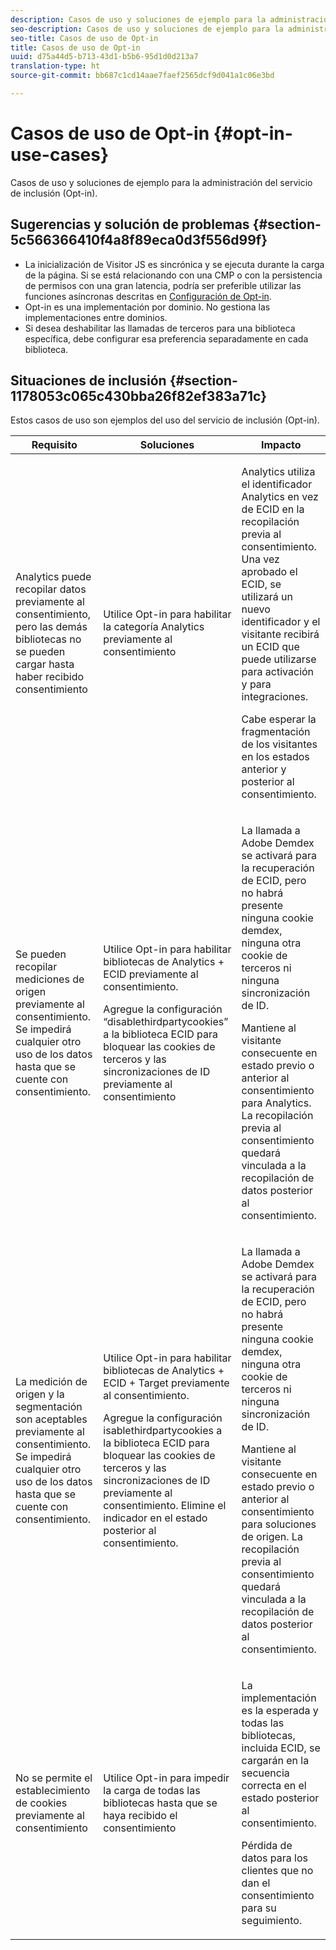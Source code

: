 ```yaml
---
description: Casos de uso y soluciones de ejemplo para la administración del servicio de inclusión (Opt-in).
seo-description: Casos de uso y soluciones de ejemplo para la administración del servicio de inclusión (Opt-in).
seo-title: Casos de uso de Opt-in
title: Casos de uso de Opt-in
uuid: d75a44d5-b713-43d1-b5b6-95d1d0d213a7
translation-type: ht
source-git-commit: bb687c1cd14aae7faef2565dcf9d041a1c06e3bd

---
```



# Casos de uso de Opt-in {#opt-in-use-cases}

Casos de uso y soluciones de ejemplo para la administración del servicio de inclusión (Opt-in).

## Sugerencias y solución de problemas {#section-5c566366410f4a8f89eca0d3f556d99f}

* La inicialización de Visitor JS es sincrónica y se ejecuta durante la carga de la página. Si se está relacionando con una CMP o con la persistencia de permisos con una gran latencia, podría ser preferible utilizar las funciones asíncronas descritas en [Configuración de Opt-in](../../mcvid-implementation-guides/opt-in-service/getting-started.md#section-cf9ab638780141c9b62dc57cf00b7047).
* Opt-in es una implementación por dominio. No gestiona las implementaciones entre dominios.
* Si desea deshabilitar las llamadas de terceros para una biblioteca específica, debe configurar esa preferencia separadamente en cada biblioteca.

## Situaciones de inclusión {#section-1178053c065c430bba26f82ef383a71c}

Estos casos de uso son ejemplos del uso del servicio de inclusión (Opt-in).

<table id="table_83C85343611344D8A8315157C1B4240F"> 
 <thead> 
  <tr> 
   <th colname="col1" class="entry"> Requisito </th> 
   <th colname="col2" class="entry"> Soluciones </th> 
   <th colname="col3" class="entry"> Impacto </th> 
  </tr>
 </thead>
 <tbody> 
  <tr> 
   <td colname="col1"> <p>Analytics puede recopilar datos previamente al consentimiento, pero las demás bibliotecas no se pueden cargar hasta haber recibido consentimiento </p> </td> 
   <td colname="col2"> <p>Utilice Opt-in para habilitar la categoría Analytics previamente al consentimiento </p> </td> 
   <td colname="col3"> <p>Analytics utiliza el identificador Analytics en vez de ECID en la recopilación previa al consentimiento. Una vez aprobado el ECID, se utilizará un nuevo identificador y el visitante recibirá un ECID que puede utilizarse para activación y para integraciones. </p> <p>Cabe esperar la fragmentación de los visitantes en los estados anterior y posterior al consentimiento. </p> </td> 
  </tr> 
  <tr> 
   <td colname="col1"> <p>Se pueden recopilar mediciones de origen previamente al consentimiento. Se impedirá cualquier otro uso de los datos hasta que se cuente con consentimiento. </p> </td> 
   <td colname="col2"> <p>Utilice Opt-in para habilitar bibliotecas de Analytics + ECID previamente al consentimiento. </p> <p>Agregue la configuración “disablethirdpartycookies” a la biblioteca ECID para bloquear las cookies de terceros y las sincronizaciones de ID previamente al consentimiento </p> </td> 
   <td colname="col3"> <p>La llamada a Adobe Demdex se activará para la recuperación de ECID, pero no habrá presente ninguna cookie demdex, ninguna otra cookie de terceros ni ninguna sincronización de ID. </p> <p>Mantiene al visitante consecuente en estado previo o anterior al consentimiento para Analytics. La recopilación previa al consentimiento quedará vinculada a la recopilación de datos posterior al consentimiento. </p> </td> 
  </tr> 
  <tr> 
   <td colname="col1"> <p>La medición de origen y la segmentación son aceptables previamente al consentimiento. Se impedirá cualquier otro uso de los datos hasta que se cuente con consentimiento. </p> </td> 
   <td colname="col2"> <p>Utilice Opt-in para habilitar bibliotecas de Analytics + ECID + Target previamente al consentimiento. </p> <p>Agregue la configuración <span class="codeph">isablethirdpartycookies</span> a la biblioteca ECID para bloquear las cookies de terceros y las sincronizaciones de ID previamente al consentimiento. Elimine el indicador en el estado posterior al consentimiento. </p> </td> 
   <td colname="col3"> <p>La llamada a Adobe Demdex se activará para la recuperación de ECID, pero no habrá presente ninguna cookie demdex, ninguna otra cookie de terceros ni ninguna sincronización de ID. </p> <p>Mantiene al visitante consecuente en estado previo o anterior al consentimiento para soluciones de origen. La recopilación previa al consentimiento quedará vinculada a la recopilación de datos posterior al consentimiento. </p> </td> 
  </tr> 
  <tr> 
   <td colname="col1"> <p>No se permite el establecimiento de cookies previamente al consentimiento </p> </td> 
   <td colname="col2"> <p>Utilice Opt-in para impedir la carga de todas las bibliotecas hasta que se haya recibido el consentimiento </p> </td> 
   <td colname="col3"> <p>La implementación es la esperada y todas las bibliotecas, incluida ECID, se cargarán en la secuencia correcta en el estado posterior al consentimiento. </p> <p>Pérdida de datos para los clientes que no dan el consentimiento para su seguimiento. </p> </td> 
  </tr> 
 </tbody> 
</table>

